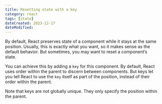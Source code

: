```yaml
---
title: Resetting state with a key
category: react
tags: [state]
dateCreated: 2023-12-17
dateModified:
---
```


By default, React preserves state of a component while it stays at the same position. Usually, this is exactly
what you want, so it makes sense as the default behavior. But sometimes, you may want to reset a component’s state.

You can achieve this by adding a `key` for this component. By default, React uses order within the parent to
discern between components. But keys let you tell React to use the `key` itself as part of the position,
instead of their order within the parent.

Note that keys are not globally unique. They only specify the position within the parent.
